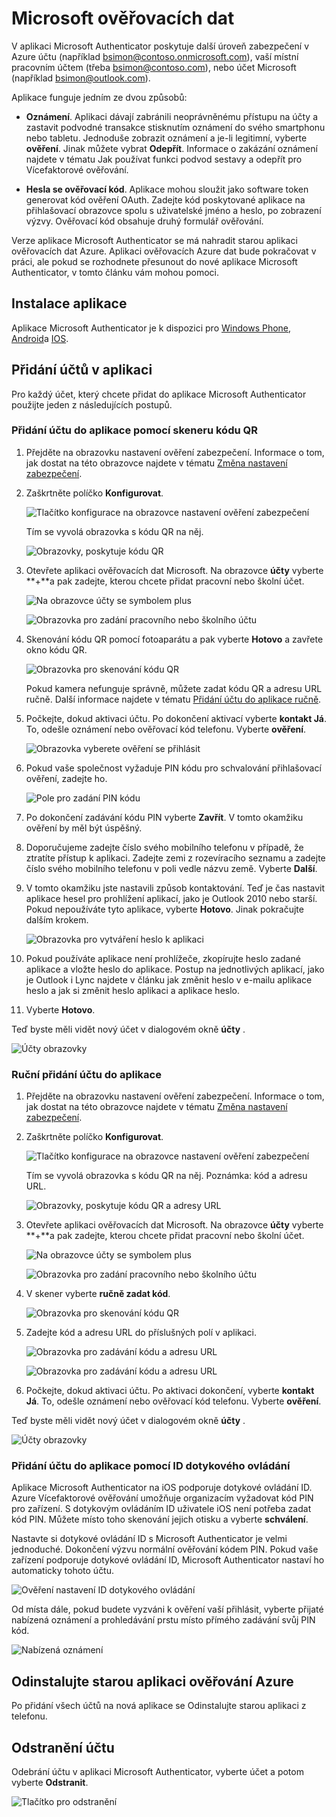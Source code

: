 <properties
    pageTitle="Aplikace Microsoft Authenticator pro mobilní telefony | Microsoft Azure"
    description="Zjistěte, jak upgradovat na nejnovější verzi ověřovacích dat Azure."
    services="multi-factor-authentication"
    documentationCenter=""
    authors="kgremban"
    manager="femila"
    editor="curtland"/>

<tags
    ms.service="multi-factor-authentication"
    ms.workload="identity"
    ms.tgt_pltfrm="na"
    ms.devlang="na"
    ms.topic="article"
    ms.date="08/22/2016"
    ms.author="kgremban"/>

# <a name="microsoft-authenticator"></a>Microsoft ověřovacích dat

V aplikaci Microsoft Authenticator poskytuje další úroveň zabezpečení v Azure účtu (například bsimon@contoso.onmicrosoft.com), vaší místní pracovním účtem (třeba bsimon@contoso.com), nebo účet Microsoft (například bsimon@outlook.com).

Aplikace funguje jedním ze dvou způsobů:

- **Oznámení**. Aplikaci dávají zabránili neoprávněnému přístupu na účty a zastavit podvodné transakce stisknutím oznámení do svého smartphonu nebo tabletu. Jednoduše zobrazit oznámení a je-li legitimní, vyberte **ověření**. Jinak můžete vybrat **Odepřít**. Informace o zakázání oznámení najdete v tématu Jak používat funkci podvod sestavy a odepřít pro Vícefaktorové ověřování.

- **Hesla se ověřovací kód**. Aplikace mohou sloužit jako software token generovat kód ověření OAuth. Zadejte kód poskytované aplikace na přihlašovací obrazovce spolu s uživatelské jméno a heslo, po zobrazení výzvy. Ověřovací kód obsahuje druhý formulář ověřování.

Verze aplikace Microsoft Authenticator se má nahradit starou aplikaci ověřovacích dat Azure.  Aplikaci ověřovacích Azure dat bude pokračovat v práci, ale pokud se rozhodnete přesunout do nové aplikace Microsoft Authenticator, v tomto článku vám mohou pomoci.  

## <a name="install-the-app"></a>Instalace aplikace

Aplikace Microsoft Authenticator je k dispozici pro [Windows Phone](http://go.microsoft.com/fwlink/?Linkid=825071), [Android](http://go.microsoft.com/fwlink/?Linkid=825072)a [IOS](http://go.microsoft.com/fwlink/?Linkid=825073).

## <a name="add-accounts-to-the-app"></a>Přidání účtů v aplikaci

Pro každý účet, který chcete přidat do aplikace Microsoft Authenticator použijte jeden z následujících postupů.

### <a name="add-an-account-to-the-app-by-using-the-qr-code-scanner"></a>Přidání účtu do aplikace pomocí skeneru kódu QR

1. Přejděte na obrazovku nastavení ověření zabezpečení.  Informace o tom, jak dostat na této obrazovce najdete v tématu [Změna nastavení zabezpečení](multi-factor-authentication-end-user-manage-settings.md).

2. Zaškrtněte políčko **Konfigurovat**.

    ![Tlačítko konfigurace na obrazovce nastavení ověření zabezpečení](./media/multi-factor-authentication-azure-authenticator/azureauthe.png)

    Tím se vyvolá obrazovka s kódu QR na něj.

    ![Obrazovky, poskytuje kódu QR](./media/multi-factor-authentication-azure-authenticator/barcode2.png)

3. Otevřete aplikaci ověřovacích dat Microsoft. Na obrazovce **účty** vyberte **+**a pak zadejte, kterou chcete přidat pracovní nebo školní účet.

    ![Na obrazovce účty se symbolem plus](./media/multi-factor-authentication-azure-authenticator/addaccount3.png)

    ![Obrazovka pro zadání pracovního nebo školního účtu](./media/multi-factor-authentication-end-user-first-time-mobile-app/scan.png)

4. Skenování kódu QR pomocí fotoaparátu a pak vyberte **Hotovo** a zavřete okno kódu QR.

    ![Obrazovka pro skenování kódu QR](./media/multi-factor-authentication-end-user-first-time-mobile-app/scan2.png)

    Pokud kamera nefunguje správně, můžete zadat kódu QR a adresu URL ručně. Další informace najdete v tématu [Přidání účtu do aplikace ručně](#add-an-account-to-the-app-manually).

5. Počkejte, dokud aktivaci účtu. Po dokončení aktivací vyberte **kontakt Já**.  To, odešle oznámení nebo ověřovací kód telefonu.  Vyberte **ověření**.

    ![Obrazovka vyberete ověření se přihlásit](./media/multi-factor-authentication-end-user-first-time-mobile-app/verify.png)

6. Pokud vaše společnost vyžaduje PIN kódu pro schvalování přihlašovací ověření, zadejte ho.

    ![Pole pro zadání PIN kódu](./media/multi-factor-authentication-end-user-first-time-mobile-app/scan3.png)

7. Po dokončení zadávání kódu PIN vyberte **Zavřít**. V tomto okamžiku ověření by měl být úspěšný.
8. Doporučujeme zadejte číslo svého mobilního telefonu v případě, že ztratíte přístup k aplikaci. Zadejte zemi z rozevíracího seznamu a zadejte číslo svého mobilního telefonu v poli vedle názvu země. Vyberte **Další**.
9. V tomto okamžiku jste nastavili způsob kontaktování. Teď je čas nastavit aplikace hesel pro prohlížení aplikací, jako je Outlook 2010 nebo starší. Pokud nepoužíváte tyto aplikace, vyberte **Hotovo**. Jinak pokračujte dalším krokem.

    ![Obrazovka pro vytváření heslo k aplikaci](./media/multi-factor-authentication-end-user-first-time-mobile-app/step4.png)

10. Pokud používáte aplikace není prohlížeče, zkopírujte heslo zadané aplikace a vložte heslo do aplikace. Postup na jednotlivých aplikací, jako je Outlook i Lync najdete v článku jak změnit heslo v e-mailu aplikace heslo a jak si změnit heslo aplikaci a aplikace heslo.
11. Vyberte **Hotovo**.

Teď byste měli vidět nový účet v dialogovém okně **účty** .

![Účty obrazovky](./media/multi-factor-authentication-azure-authenticator/accounts.png)

### <a name="add-an-account-to-the-app-manually"></a>Ruční přidání účtu do aplikace

1. Přejděte na obrazovku nastavení ověření zabezpečení.  Informace o tom, jak dostat na této obrazovce najdete v tématu [Změna nastavení zabezpečení](multi-factor-authentication-end-user-manage-settings.md).

2. Zaškrtněte políčko **Konfigurovat**.

    ![Tlačítko konfigurace na obrazovce nastavení ověření zabezpečení](./media/multi-factor-authentication-azure-authenticator/azureauthe.png)

    Tím se vyvolá obrazovka s kódu QR na něj.  Poznámka: kód a adresu URL.

    ![Obrazovky, poskytuje kódu QR a adresy URL](./media/multi-factor-authentication-azure-authenticator/barcode2.png)

3. Otevřete aplikaci ověřovacích dat Microsoft. Na obrazovce **účty** vyberte **+**a pak zadejte, kterou chcete přidat pracovní nebo školní účet.

    ![Na obrazovce účty se symbolem plus](./media/multi-factor-authentication-azure-authenticator/addaccount3.png)

    ![Obrazovka pro zadání pracovního nebo školního účtu](./media/multi-factor-authentication-end-user-first-time-mobile-app/scan.png)

4. V skener vyberte **ručně zadat kód**.

    ![Obrazovka pro skenování kódu QR](./media/multi-factor-authentication-end-user-first-time-mobile-app/scan2.png)

5. Zadejte kód a adresu URL do příslušných polí v aplikaci.

    ![Obrazovka pro zadávání kódu a adresu URL](./media/multi-factor-authentication-azure-authenticator/manual.png)

    ![Obrazovka pro zadávání kódu a adresu URL](./media/multi-factor-authentication-end-user-first-time-mobile-app/addaccount2.png)

6. Počkejte, dokud aktivaci účtu. Po aktivaci dokončení, vyberte **kontakt Já**. To, odešle oznámení nebo ověřovací kód telefonu. Vyberte **ověření**.

Teď byste měli vidět nový účet v dialogovém okně **účty** .

![Účty obrazovky](./media/multi-factor-authentication-azure-authenticator/accounts.png)

### <a name="add-an-account-to-the-app-by-using-touch-id"></a>Přidání účtu do aplikace pomocí ID dotykového ovládání

Aplikace Microsoft Authenticator na iOS podporuje dotykové ovládání ID.  Azure Vícefaktorové ověřování umožňuje organizacím vyžadovat kód PIN pro zařízení. S dotykovým ovládáním ID uživatele iOS není potřeba zadat kód PIN. Můžete místo toho skenování jejich otisku a vyberte **schválení**.

Nastavte si dotykové ovládání ID s Microsoft Authenticator je velmi jednoduché. Dokončení výzvu normální ověřování kódem PIN. Pokud vaše zařízení podporuje dotykové ovládání ID, Microsoft Authenticator nastaví ho automaticky tohoto účtu.

![Ověření nastavení ID dotykového ovládání](./media/multi-factor-authentication-azure-authenticator/touchid1.png)

Od místa dále, pokud budete vyzváni k ověření vaší přihlásit, vyberte přijaté nabízená oznámení a prohledávání prstu místo přímého zadávání svůj PIN kód.

![Nabízená oznámení](./media/multi-factor-authentication-azure-authenticator/touchid2.png)

## <a name="uninstall-the-old-azure-authentication-app"></a>Odinstalujte starou aplikaci ověřování Azure

Po přidání všech účtů na nová aplikace se Odinstalujte starou aplikaci z telefonu.

## <a name="delete-an-account"></a>Odstranění účtu

Odebrání účtu v aplikaci Microsoft Authenticator, vyberte účet a potom vyberte **Odstranit**.

![Tlačítko pro odstranění](./media/multi-factor-authentication-azure-authenticator/remove.png)
